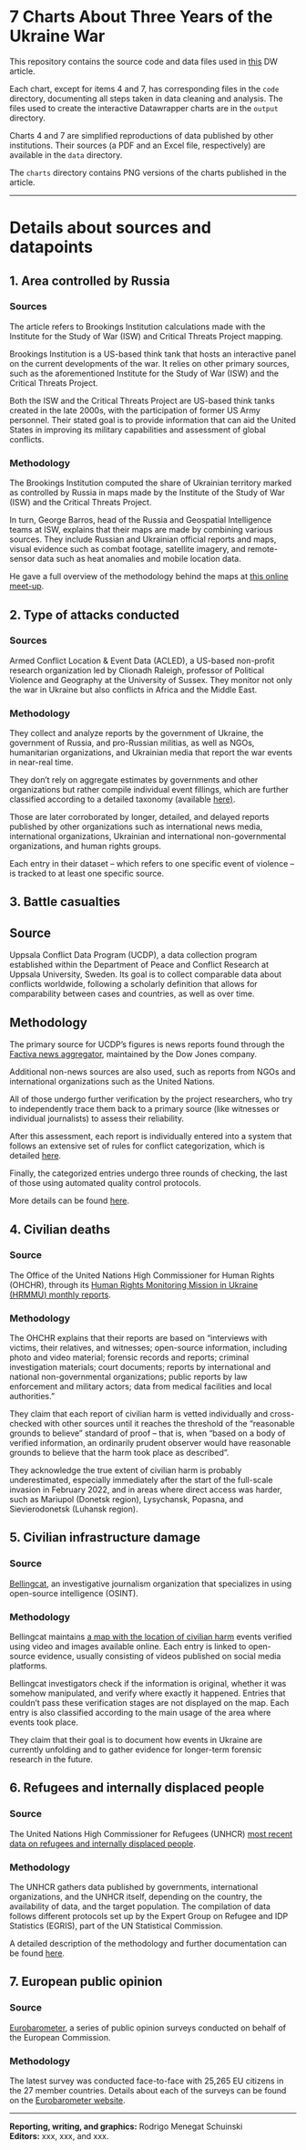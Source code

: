 # 7 Charts About Three Years of the Ukraine War  

This repository contains the source code and data files used in [this](#) DW article.  

Each chart, except for items 4 and 7, has corresponding files in the `code` directory, documenting all steps taken in data cleaning and analysis. The files used to create the interactive Datawrapper charts are in the `output` directory.  

Charts 4 and 7 are simplified reproductions of data published by other institutions. Their sources (a PDF and an Excel file, respectively) are available in the `data` directory.  

The `charts` directory contains PNG versions of the charts published in the article.  

---

# Details about sources and datapoints

## **1. Area controlled by Russia**

### Sources

The article refers to Brookings Institution calculations made with the Institute for the Study of War (ISW) and Critical Threats Project mapping.

Brookings Institution is a US-based think tank that hosts an interactive panel on the current developments of the war. It relies on other primary sources, such as the aforementioned Institute for the Study of War (ISW) and the Critical Threats Project.

Both the ISW and the Critical Threats Project are US-based think tanks created in the late 2000s, with the participation of former US Army personnel. Their stated goal is to provide information that can aid the United States in improving its military capabilities and assessment of global conflicts.

### Methodology

The Brookings Institution computed the share of Ukrainian territory marked as controlled by Russia in maps made by the Institute of the Study of War (ISW) and the Critical Threats Project.

In turn, George Barros, head of the Russia and Geospatial Intelligence teams at ISW, explains that their maps are made by combining various sources. They include Russian and Ukrainian official reports and maps, visual evidence such as combat footage, satellite imagery, and remote-sensor data such as heat anomalies and mobile location data.

He gave a full overview of the methodology behind the maps at [this online meet-up](https://www.youtube.com/watch?v=1iTbT9VyVNo).

## 2. Type of attacks conducted

### Sources

Armed Conflict Location & Event Data (ACLED), a US-based non-profit research organization led by Clionadh Raleigh, professor of Political Violence and Geography at the University of Sussex. They monitor not only the war in Ukraine but also conflicts in Africa and the Middle East.

### Methodology

They collect and analyze reports by the government of Ukraine, the government of Russia, and pro-Russian militias, as well as NGOs, humanitarian organizations, and Ukrainian media that report the war events in near-real time.

They don’t rely on aggregate estimates by governments and other organizations but rather compile individual event fillings, which are further classified according to a detailed taxonomy (available [here)](https://acleddata.com/knowledge-base/acled-methodology-and-coding-decisions-around-conflict-in-ukraine/).

Those are later corroborated by longer, detailed, and delayed reports published by other organizations such as international news media, international organizations, Ukrainian and international non-governmental organizations, and human rights groups.

Each entry in their dataset – which refers to one specific event of violence – is tracked to at least one specific source.

## 3. Battle casualties

## Source

Uppsala Conflict Data Program (UCDP), a data collection program established within the Department of Peace and Conflict Research at Uppsala University, Sweden. Its goal is to collect comparable data about conflicts worldwide, following a scholarly definition that allows for comparability between cases and countries, as well as over time.

## Methodology

The primary source for UCDP’s figures is news reports found through the [Factiva news aggregator](https://www.dowjones.com/professional/glossary/factiva/), maintained by the Dow Jones company.

Additional non-news sources are also used, such as reports from NGOs and international organizations such as the United Nations.

All of those undergo further verification by the project researchers, who try to independently trace them back to a primary source (like witnesses or individual journalists) to assess their reliability.

After this assessment, each report is individually entered into a system that follows an extensive set of rules for conflict categorization, which is detailed [here](https://www.google.com/search?client=firefox-b-d&channel=entpr&q=ucdp+glosary).

Finally, the categorized entries undergo three rounds of checking, the last of those using automated quality control protocols.

More details can be found [here](https://www.uu.se/en/department/peace-and-conflict-research/research/ucdp/ucdp-methodology).

## 4. Civilian deaths

### Source

The Office of the United Nations High Commissioner for Human Rights (OHCHR), through its [Human Rights Monitoring Mission in Ukraine (HRMMU) monthly reports](https://ukraine.ohchr.org/en/reports/periodic-reports-on-the-human-rights-situation-in-ukraine).

### Methodology

The OHCHR explains that their reports are based on “interviews with victims, their relatives, and witnesses; open-source information, including photo and video material; forensic records and reports; criminal investigation materials; court documents; reports by international and national non-governmental organizations; public reports by law enforcement and military actors; data from medical facilities and local authorities.”

They claim that each report of civilian harm is vetted individually and cross-checked with other sources until it reaches the threshold of the “reasonable grounds to believe” standard of proof – that is, when “based on a body of verified information, an ordinarily prudent observer would have reasonable grounds to believe that the harm took place as described”.

They acknowledge the true extent of civilian harm is probably underestimated, especially immediately after the start of the full-scale invasion in February 2022, and in areas where direct access was harder, such as Mariupol (Donetsk region), Lysychansk, Popasna, and Sievierodonetsk (Luhansk region).

## 5. Civilian infrastructure damage

### Source

[Bellingcat](https://www.bellingcat.com/), an investigative journalism organization that specializes in using open-source intelligence (OSINT).

### Methodology

Bellingcat maintains [a map with the location of civilian harm](https://ukraine.bellingcat.com/) events verified using video and images available online. Each entry is linked to open-source evidence, usually consisting of videos published on social media platforms.

Bellingcat investigators check if the information is original, whether it was somehow manipulated, and verify where exactly it happened. Entries that couldn’t pass these verification stages are not displayed on the map. Each entry is also classified according to the main usage of the area where events took place.

They claim that their goal is to document how events in Ukraine are currently unfolding and to gather evidence for longer-term forensic research in the future.

## 6. Refugees and internally displaced people

### Source

The United Nations High Commissioner for Refugees (UNHCR) [most recent data on refugees and internally displaced people](https://www.unhcr.org/refugee-statistics).

### Methodology

The UNHCR gathers data published by governments, international organizations, and the UNHCR itself, depending on the country, the availability of data, and the target population. The compilation of data follows different protocols set up by the Expert Group on Refugee and IDP Statistics (EGRIS), part of the UN Statistical Commission.

A detailed description of the methodology and further documentation can be found [here](https://www.unhcr.org/refugee-statistics/methodology).

## 7. European public opinion

### Source

[Eurobarometer](https://europa.eu/eurobarometer/screen/home), a series of public opinion surveys conducted on behalf of the European Commission.

### Methodology

The latest survey was conducted face-to-face with 25,265 EU citizens in the 27 member countries. Details about each of the surveys can be found on the [Eurobarometer website](https://europa.eu/eurobarometer/surveys/detail/3215).

---  

**Reporting, writing, and graphics:** Rodrigo Menegat Schuinski  
**Editors:** xxx, xxx, and xxx.  
